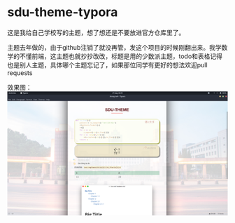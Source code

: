 # sdu-theme-typora

这是我给自己学校写的主题，想了想还是不要放进官方仓库里了。

主题去年做的，由于github注销了就没再管，发这个项目的时候刚翻出来。我学数学的不懂前端，这主题也就抄抄改改，标题是用的少数派主题，todo和表格记得也是别人主题，具体哪个主题忘记了，如果那位同学有更好的想法欢迎pull requests

效果图：
![1.png](1.png)

